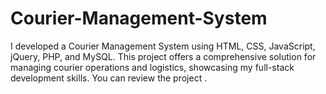 # Courier-Management-System
I developed a Courier Management System using HTML, CSS, JavaScript, jQuery, PHP, and MySQL. This project offers a comprehensive solution for managing courier operations and logistics, showcasing my full-stack development skills. You can review the project .
